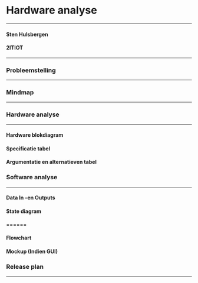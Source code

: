 # Hardware analyse
------
#### Sten Hulsbergen
#### 2ITIOT
------
### Probleemstelling
------


### Mindmap
------


### Hardware analyse
------
#### Hardware blokdiagram


#### Specificatie tabel


#### Argumentatie en alternatieven tabel



### Software analyse
------
#### Data In -en Outputs


#### State diagram
======


#### Flowchart



#### Mockup (Indien GUI)


### Release plan
------


